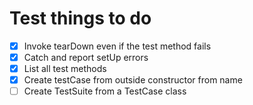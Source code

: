 # Test things to do
- [x] Invoke tearDown even if the test method fails
- [x] Catch and report setUp errors
- [x] List all test methods
- [x] Create testCase from outside constructor from name
- [ ] Create TestSuite from a TestCase class

